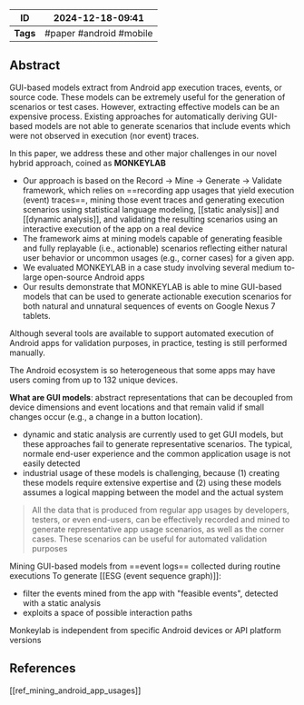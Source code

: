 
| ID       | 2024-12-18-09:41        |
| -------- | ----------------------- |
| **Tags** | #paper #android #mobile |
## Abstract

GUI-based models extract from Android app execution traces, events, or source code. These models can be extremely useful for the generation of scenarios or test cases. However, extracting effective models can be an expensive process. Existing approaches for automatically deriving GUI-based models are not able to generate scenarios that include events which were not observed in execution (nor event) traces. 

In this paper, we address these and other major challenges in our novel hybrid approach, coined as **MONKEYLAB**
- Our approach is based on the Record → Mine → Generate → Validate framework, which relies on ==recording app usages that yield execution (event) traces==, mining those event traces and generating execution scenarios using statistical language modeling, [[static analysis]] and [[dynamic analysis]], and validating the resulting scenarios using an interactive execution of the app on a real device
- The framework aims at mining models capable of generating feasible and fully replayable (i.e., actionable) scenarios reflecting either natural user behavior or uncommon usages (e.g., corner cases) for a given app. 
- We evaluated MONKEYLAB in a case study involving several medium to-large open-source Android apps
- Our results demonstrate that MONKEYLAB is able to mine GUI-based models that can be used to generate actionable execution scenarios for both natural and unnatural sequences of events on Google Nexus 7 tablets.

Although several tools are available to support automated execution of Android apps for validation purposes, in practice, testing is still performed manually.

The Android ecosystem is so heterogeneous that some apps may have users coming from up to 132 unique devices.

**What are GUI models**: abstract representations that can be decoupled from device dimensions and event locations and that remain valid if small changes occur (e.g., a change in a button location). 
- dynamic and static analysis are currently used to get GUI models, but these approaches fail to generate representative scenarios. The typical, normale end-user experience and the common application usage is not easily detected
- industrial usage of these models is challenging, because (1) creating these models require extensive expertise and (2) using these models assumes a logical mapping between the model and the actual system

>All the data that is produced from regular app usages by developers, testers, or even end-users, can be effectively recorded and mined to generate representative app usage scenarios, as well as the corner cases. These scenarios can be useful for automated validation purposes

Mining GUI-based models from ==event logs== collected during routine executions
To generate [[ESG (event sequence graph)]]:
- filter the events mined from the app with "feasible events", detected with a static analysis
- exploits a space of possible interaction paths

Monkeylab is independent from specific Android devices or API platform versions



## References
[[ref_mining_android_app_usages]]
